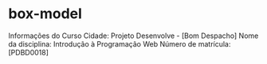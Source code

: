 # box-model
Informações do Curso
Cidade: Projeto Desenvolve - [Bom Despacho]
Nome da disciplina: Introdução à Programação Web
Número de matrícula: [PDBD0018]
